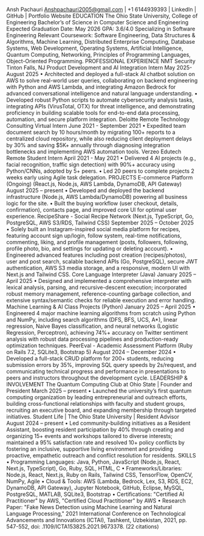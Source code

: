 Ansh Pachauri
Anshpachauri2005@gmail.com | +1 6144939393 | LinkedIn | GitHub | Portfolio Website
EDUCATION
The Ohio State University, College of Engineering Bachelor’s of Science in Computer Science and Engineering Expected Graduation Date: May 2026
GPA: 3.6/4.0
Specializing in Software Engineering
Relevant Coursework: Software Engineering, Data Structures & Algorithms, Machine Learning, Distributed Enterprise Computing, Database
Systems, Web Development, Operating Systems, Artificial Intelligence, Quantum Computing, Networking, Principles of Programming Languages,
Object-Oriented Programming.
PROFESSIONAL EXPERIENCE
NMT Security Tinton Falls, NJ
Product Development and AI Integration Intern May 2025- August 2025
• Architected and deployed a full-stack AI chatbot solution on AWS to solve real-world user queries, collaborating on backend engineering with
Python and AWS Lambda, and integrating Amazon Bedrock for advanced conversational intelligence and natural language understanding.
• Developed robust Python scripts to automate cybersecurity analysis tasks, integrating APIs (VirusTotal, OTX) for threat intelligence, and
demonstrating proficiency in building scalable tools for end-to-end data processing, automation, and secure platform integration.
Deloitte Remote
Technology Consulting Virtual Intern June 2021 - September 2021
• Expedited team document search by 10 hours/month by migrating 100+ reports to a centralized cloud repository, while also reducing client
deployment delays by 30% and saving $5K+ annually through diagnosing integration bottlenecks and implementing AWS automation tools.
Verzeo Edutech Remote
Student Intern April 2021 - May 2021
• Delivered 4 AI projects (e.g., facial recognition, traffic sign detection) with 90%+ accuracy using Python/CNNs, adopted by 5+ peers.
• Led 20 peers to complete projects 2 weeks early using Agile task delegation.
PROJECTS
E-commerce Platform (Ongoing) (React.js, Node.js, AWS Lambda, DynamoDB, API Gateway) August 2025 – present
• Developed and deployed the backend infrastructure (Node.js, AWS Lambda/DynamoDB) powering all business logic for the site.
• Built the buying workflow (user checkout, details, confirmation), contacts page, and improved core UI for optimal user experience.
RecipeShare - Social Recipe Network (Next.js, TypeScript, Go, PostgreSQL, AWS S3/RDS, Tailwind CSS) September 2025 – October 2025
• Solely built an Instagram-inspired social media platform for recipes, featuring account sign up/login, follow system, real-time notifications,
commenting, liking, and profile management (posts, followers, following, profile photo, bio, and settings for updating or deleting account).
• Engineered advanced features including post creation (recipes/photos), user and post search, scalable backend APIs (Go, PostgreSQL), secure
JWT authentication, AWS S3 media storage, and a responsive, modern UI with Next.js and Tailwind CSS.
Core Language Interpreter (Java) January 2025 – April 2025
• Designed and implemented a comprehensive interpreter with lexical analysis, parsing, and recursive-descent execution; incorporated robust
memory management, reference-counting garbage collection, and extensive syntax/semantic checks for reliable execution and error handling.
Machine Learning & AI Class Projects (Python) January 2025 – April 2025
• Engineered 4 major machine learning algorithms from scratch using Python and NumPy, including search algorithms (DFS, BFS, UCS, A*),
linear regression, Naive Bayes classification, and neural networks (Logistic Regression, Perceptron), achieving 74%+ accuracy on Twitter
sentiment analysis with robust data processing pipelines and production-ready optimization techniques.
PeerEval - Academic Assessment Platform (Ruby on Rails 7.2, SQLite3, Bootstrap 5) August 2024 – December 2024
• Developed a full-stack CRUD platform for 200+ students, reducing submission errors by 35%, improving SQL query speeds by 2s/request, and
communicating technical progress and performance in presentations to peers and instructors throughout the development cycle.
LEADERSHIP & INVOLVEMENT
The Quantum Computing Club at Ohio State | Founder and President March 2025 – present
• Launched the university’s first quantum computing organization by leading entrepreneurial and outreach efforts, building cross-functional
relationships with faculty and student groups, recruiting an executive board, and expanding membership through targeted initiatives.
Student Life | The Ohio State University | Resident Advisor August 2024 – present
• Led community-building initiatives as a Resident Assistant, boosting resident participation by 40% through creating and organizing 15+ events
and workshops tailored to diverse interests; maintained a 95% satisfaction rate and resolved 10+ policy conflicts by fostering an inclusive,
supportive living environment and providing proactive, empathetic outreach and conflict resolution for residents.
SKILLS
• Programming Languages: Java, Python, JavaScript (Node.js, React, Next.js, TypeScript), Go, Ruby, SQL, HTML, C
• Frameworks/Libraries: Node.js, React, Next.js, Ruby on Rails, Tailwind CSS, TensorFlow, OpenCV, NumPy, Agile
• Cloud & Tools: AWS (Lambda, Bedrock, Lex, S3, RDS, EC2, DynamoDB, API Gateway), Jupyter Notebook, GitHub, Eclipse, MySQL,
PostgreSQL, MATLAB, SQLite3, Bootstrap
• Certifications: "Certified AI Practitioner" by AWS, "Certified Cloud Practitioner" by AWS
• Research Paper: "Fake News Detection using Machine Learning and Natural Language Processing," 2021 International Conference on
Technological Advancements and Innovations (ICTAI), Tashkent, Uzbekistan, 2021, pp. 547-552, doi: .1109/ICTA153825.2021.9673378. (22
citations)
